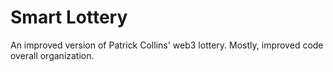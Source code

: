# Smart Lottery

An improved version of Patrick Collins' web3 lottery. Mostly, improved code overall organization.
